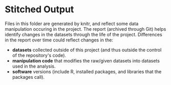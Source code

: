 Stitched Output
===========
Files in this folder are generated by knitr, and reflect some data manipulation occuring in the project.  The report (archived through Git) helps identify changes in the datasets through the life of the project.  Differences in the report over time could reflect changes in the:

 * **datasets** collected outside of this project (and thus outside the control of the repository's code).
 * **manipulation code** that modifies the raw/given datasets into datasets used in the analysis.
 * **software** versions (include R, installed packages, and libraries that the packages call).
